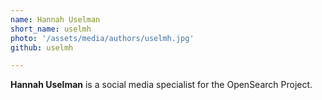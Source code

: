 ```yaml
---
name: Hannah Uselman
short_name: uselmh
photo: '/assets/media/authors/uselmh.jpg'
github: uselmh

---
```


**Hannah Uselman** is a social media specialist for the OpenSearch Project.